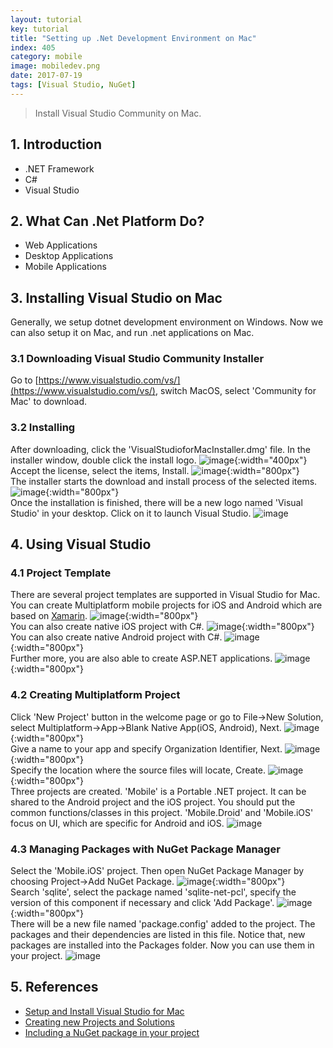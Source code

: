 ```yaml
---
layout: tutorial
key: tutorial
title: "Setting up .Net Development Environment on Mac"
index: 405
category: mobile
image: mobiledev.png
date: 2017-07-19
tags: [Visual Studio, NuGet]
---
```


> Install Visual Studio Community on Mac.

## 1. Introduction
* .NET Framework
* C#
* Visual Studio

## 2. What Can .Net Platform Do?
* Web Applications
* Desktop Applications
* Mobile Applications

## 3. Installing Visual Studio on Mac
Generally, we setup dotnet development environment on Windows. Now we can also setup it on Mac, and run .net applications on Mac.
### 3.1 Downloading Visual Studio Community Installer
Go to [https://www.visualstudio.com/vs/](https://www.visualstudio.com/vs/), switch MacOS, select 'Community for Mac' to download.
### 3.2 Installing
After downloading, click the 'VisualStudioforMacInstaller.dmg' file. In the installer window, double click the install logo.
![image](/public/tutorials/405/install_vs.png){:width="400px"}  
Accept the license, select the items, Install.
![image](/public/tutorials/405/install_components.png){:width="800px"}  
The installer starts the download and install process of the selected items.
![image](/public/tutorials/405/install_downloading.png){:width="800px"}  
Once the installation is finished, there will be a new logo named 'Visual Studio' in your desktop. Click on it to launch Visual Studio.
![image](/public/tutorials/405/visualstudio_workspace.png)

## 4. Using Visual Studio
### 4.1 Project Template
There are several project templates are supported in Visual Studio for Mac.  
You can create Multiplatform mobile projects for iOS and Android which are based on [Xamarin](https://www.xamarin.com/).
![image](/public/tutorials/405/project_multiplatform.png){:width="800px"}  
You can also create native iOS project with C#.
![image](/public/tutorials/405/project_ios.png){:width="800px"}  
You can also create native Android project with C#.
![image](/public/tutorials/405/project_android.png){:width="800px"}  
Further more, you are also able to create ASP.NET applications.
![image](/public/tutorials/405/project_aspnet.png){:width="800px"}  
### 4.2 Creating Multiplatform Project
Click 'New Project' button in the welcome page or go to File->New Solution, select Multiplatform->App->Blank Native App(iOS, Android), Next.
![image](/public/tutorials/405/newproject_native.png){:width="800px"}  
Give a name to your app and specify Organization Identifier, Next.
![image](/public/tutorials/405/newproject_appname.png){:width="800px"}  
Specify the location where the source files will locate, Create.
![image](/public/tutorials/405/newproject_location.png){:width="800px"}  
Three projects are created. 'Mobile' is a Portable .NET project. It can be shared to the Android project and the iOS project. You should put the common functions/classes in this project. 'Mobile.Droid' and 'Mobile.iOS' focus on UI, which are specific for Android and iOS.
![image](/public/tutorials/405/newproject_finish.png)
### 4.3 Managing Packages with NuGet Package Manager
Select the 'Mobile.iOS' project. Then open NuGet Package Manager by choosing Project->Add NuGet Package.
![image](/public/tutorials/405/package_add.png){:width="800px"}  
Search 'sqlite', select the package named 'sqlite-net-pcl', specify the version of this component if necessary and click 'Add Package'.
![image](/public/tutorials/405/package_sqlite.png){:width="800px"}  
There will be a new file named 'package.config' added to the project. The packages and their dependencies are listed in this file. Notice that, new packages are installed into the Packages folder. Now you can use them in your project.
![image](/public/tutorials/405/package_config.png)

## 5. References
* [Setup and Install Visual Studio for Mac](https://docs.microsoft.com/en-us/visualstudio/mac/installation)
* [Creating new Projects and Solutions](https://docs.microsoft.com/en-us/visualstudio/mac/create-new-projects)
* [Including a NuGet package in your project](https://docs.microsoft.com/en-us/visualstudio/mac/nuget-walkthrough)
